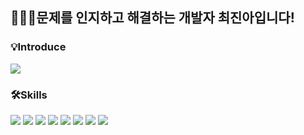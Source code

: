 ## 👩🏻‍💻문제를 인지하고 해결하는 개발자 최진아입니다!

### 💡Introduce
<a href="https://flower-vacation-498.notion.site/4b851f4fce6240dab99ea539208bacb3" target="_blank"><img src="https://img.shields.io/badge/Resume & Portfolio-000000?style=flat-square&logo=Notion&logoColor=white"/><p></p></a>

### 🛠Skills
<div>
  <img src="https://img.shields.io/badge/Spring-6DB33F?style=flat-square&logo=Spring&logoColor=white"/>
  <img src="https://img.shields.io/badge/SpringBoot-6DB33F?style=flat-square&logo=SpringBoot&logoColor=white"/>
  <img src="https://img.shields.io/badge/JavaScript-F7DF1E?style=flat-square&logo=JavaScript&logoColor=black"/></a>
  <img src="https://img.shields.io/badge/React-61DAFB?style=flat-square&logo=React&logoColor=black"/>
  <img src="https://img.shields.io/badge/jQuery-0769AD?style=flat-square&logo=jQuery&logoColor=white">
  <img src="https://img.shields.io/badge/mysql-4479A1?style=flat-square&logo=mysql&logoColor=white">
  <img src="https://img.shields.io/badge/github-181717?style=flat-square&logo=github&logoColor=white">
  <img src="https://img.shields.io/badge/git-F05032?style=flat-square&logo=git&logoColor=white">
</div>

